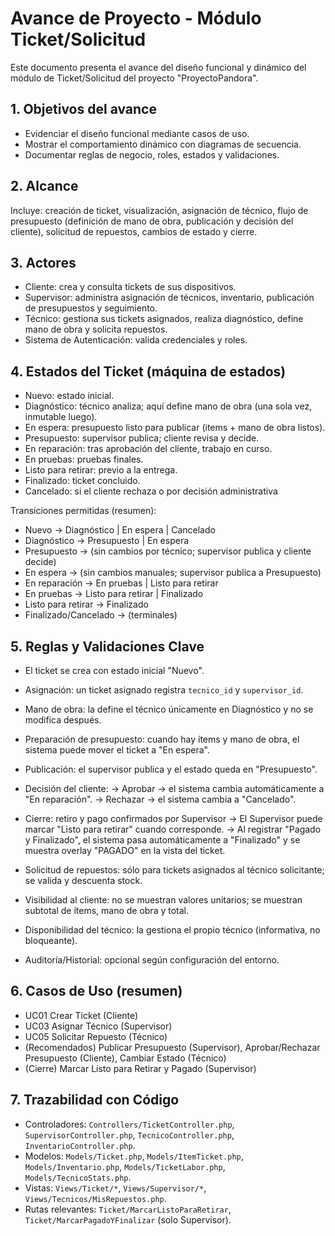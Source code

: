 # Avance de Proyecto - Módulo Ticket/Solicitud

Este documento presenta el avance del diseño funcional y dinámico del módulo de Ticket/Solicitud del proyecto "ProyectoPandora".

## 1. Objetivos del avance
- Evidenciar el diseño funcional mediante casos de uso.
- Mostrar el comportamiento dinámico con diagramas de secuencia.
- Documentar reglas de negocio, roles, estados y validaciones.

## 2. Alcance
Incluye: creación de ticket, visualización, asignación de técnico, flujo de presupuesto (definición de mano de obra, publicación y decisión del cliente), solicitud de repuestos, cambios de estado y cierre.

## 3. Actores
- Cliente: crea y consulta tickets de sus dispositivos.
- Supervisor: administra asignación de técnicos, inventario, publicación de presupuestos y seguimiento.
- Técnico: gestiona sus tickets asignados, realiza diagnóstico, define mano de obra y solicita repuestos.
- Sistema de Autenticación: valida credenciales y roles.

## 4. Estados del Ticket (máquina de estados)
- Nuevo: estado inicial.
- Diagnóstico: técnico analiza; aquí define mano de obra (una sola vez, inmutable luego).
- En espera: presupuesto listo para publicar (items + mano de obra listos).
- Presupuesto: supervisor publica; cliente revisa y decide.
- En reparación: tras aprobación del cliente, trabajo en curso.
- En pruebas: pruebas finales.
 - Listo para retirar: previo a la entrega.
- Finalizado: ticket concluido.
- Cancelado: si el cliente rechaza o por decisión administrativa

Transiciones permitidas (resumen):
- Nuevo → Diagnóstico | En espera | Cancelado
- Diagnóstico → Presupuesto | En espera
- Presupuesto → (sin cambios por técnico; supervisor publica y cliente decide)
- En espera → (sin cambios manuales; supervisor publica a Presupuesto)
- En reparación → En pruebas | Listo para retirar
- En pruebas → Listo para retirar | Finalizado
- Listo para retirar → Finalizado
- Finalizado/Cancelado → (terminales)

## 5. Reglas y Validaciones Clave
- El ticket se crea con estado inicial "Nuevo".
- Asignación: un ticket asignado registra `tecnico_id` y `supervisor_id`.
- Mano de obra: la define el técnico únicamente en Diagnóstico y no se modifica después.
- Preparación de presupuesto: cuando hay ítems y mano de obra, el sistema puede mover el ticket a "En espera".
- Publicación: el supervisor publica y el estado queda en "Presupuesto".
- Decisión del cliente: 
    -> Aprobar → el sistema cambia automáticamente a "En reparación".
    -> Rechazar → el sistema cambia a "Cancelado".  

- Cierre: retiro y pago confirmados por Supervisor
    -> El Supervisor puede marcar "Listo para retirar" cuando corresponde.
    -> Al registrar "Pagado y Finalizado", el sistema pasa automáticamente a "Finalizado" y se muestra overlay "PAGADO" en la vista del ticket.

- Solicitud de repuestos: sólo para tickets asignados al técnico solicitante; se valida y descuenta stock.
- Visibilidad al cliente: no se muestran valores unitarios; se muestran subtotal de ítems, mano de obra y total.
- Disponibilidad del técnico: la gestiona el propio técnico (informativa, no bloqueante).
- Auditoría/Historial: opcional según configuración del entorno.

## 6. Casos de Uso (resumen)
- UC01 Crear Ticket (Cliente)
- UC03 Asignar Técnico (Supervisor)
- UC05 Solicitar Repuesto (Técnico)
- (Recomendados) Publicar Presupuesto (Supervisor), Aprobar/Rechazar Presupuesto (Cliente), Cambiar Estado (Técnico)
 - (Cierre) Marcar Listo para Retirar y Pagado (Supervisor)

## 7. Trazabilidad con Código
- Controladores: `Controllers/TicketController.php`, `SupervisorController.php`, `TecnicoController.php`, `InventarioController.php`.
- Modelos: `Models/Ticket.php`, `Models/ItemTicket.php`, `Models/Inventario.php`, `Models/TicketLabor.php`, `Models/TecnicoStats.php`.
- Vistas: `Views/Ticket/*`, `Views/Supervisor/*`, `Views/Tecnicos/MisRepuestos.php`.
- Rutas relevantes: `Ticket/MarcarListoParaRetirar`, `Ticket/MarcarPagadoYFinalizar` (solo Supervisor).